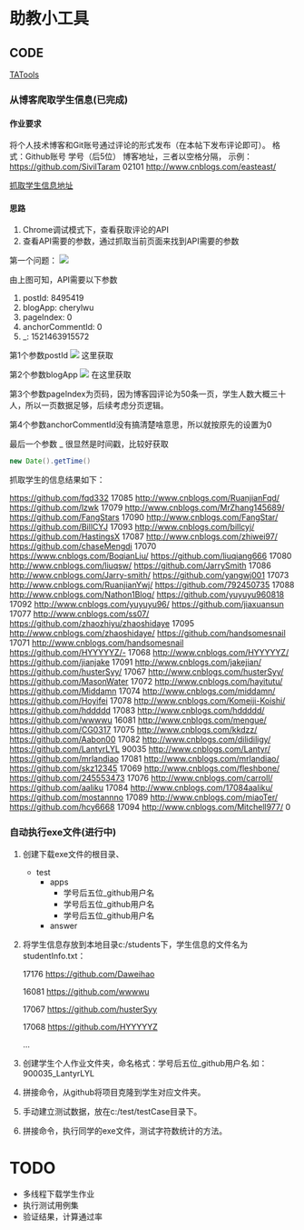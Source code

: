 # 助教小工具



## CODE
[TATools](https://github.com/cherylwu/TATools)


### 从博客爬取学生信息(已完成)

#### 作业要求

将个人技术博客和Git账号通过评论的形式发布（在本帖下发布评论即可）。
格式：Github账号 学号（后5位） 博客地址，三者以空格分隔，
示例：https://github.com/SivilTaram 02101 http://www.cnblogs.com/easteast/

[抓取学生信息地址](http://www.cnblogs.com/cherylwu/p/8495419.html)


#### 思路
1. Chrome调试模式下，查看获取评论的API
2. 查看API需要的参数，通过抓取当前页面来找到API需要的参数


第一个问题：
![](https://images2018.cnblogs.com/blog/682120/201803/682120-20180319205027835-232119533.png)

由上图可知，API需要以下参数

1. postId: 8495419
2. blogApp: cherylwu
3. pageIndex: 0
4. anchorCommentId: 0
5. _: 1521463915572



第1个参数postId
![](https://images2018.cnblogs.com/blog/682120/201803/682120-20180319205800731-1565599803.png)
这里获取

第2个参数blogApp
![](https://images2018.cnblogs.com/blog/682120/201803/682120-20180319205655656-1068449063.png)
在这里获取

第3个参数pageIndex为页码，因为博客园评论为50条一页，学生人数大概三十人，所以一页数据足够，后续考虑分页逻辑。

第4个参数anchorCommentId没有搞清楚啥意思，所以就按原先的设置为0

最后一个参数 _ 很显然是时间戳，比较好获取
```java
new Date().getTime()
```

抓取学生的信息结果如下：

https://github.com/fqd332 17085 http://www.cnblogs.com/RuanjianFqd/
https://github.com/lzwk 17079 http://www.cnblogs.com/MrZhang145689/
https://github.com/FangStars 17090 http://www.cnblogs.com/FangStar/
https://github.com/BillCYJ 17093 http://www.cnblogs.com/billcyj/
https://github.com/HastingsX 17087 http://www.cnblogs.com/zhiwei97/
https://github.com/chaseMengdi 17070 https://www.cnblogs.com/BoqianLiu/
https://github.com/liuqiang666 17080 http://www.cnblogs.com/liuqsw/
https://github.com/JarrySmith 17086 http://www.cnblogs.com/Jarry-smith/
https://github.com/yangwj001 17073 http://www.cnblogs.com/RuanjianYwj/
https://github.com/792450735 17088 http://www.cnblogs.com/Nathon1Blog/
https://github.com/yuyuyu960818 17092 http://www.cnblogs.com/yuyuyu96/
https://github.com/jiaxuansun 17077 http://www.cnblogs.com/ss07/
https://github.com/zhaozhiyu/zhaoshidaye 17095 http://www.cnblogs.com/zhaoshidaye/
https://github.com/handsomesnail 17071 http://www.cnblogs.com/handsomesnail
https://github.com/HYYYYYZ/- 17068 http://www.cnblogs.com/HYYYYYZ/
https://github.com/jianjake 17091 http://www.cnblogs.com/jakejian/
https://github.com/husterSyy/ 17067 http://www.cnblogs.com/husterSyy/
https://github.com/MasonWater 17072 http://www.cnblogs.com/hayitutu/
https://github.com/Middamn 17074 http://www.cnblogs.com/middamn/
https://github.com/Hoyifei 17078 http://www.cnblogs.com/Komeiji-Koishi/
https://github.com/hddddd 17083 http://www.cnblogs.com/hddddd/
https://github.com/wwwwu 16081 http://www.cnblogs.com/mengue/
https://github.com/CG0317 17075 http://www.cnblogs.com/kkdzz/
https://github.com/Aabon00 17082 http://www.cnblogs.com/dilidiligy/
https://github.com/LantyrLYL 90035 http://www.cnblogs.com/Lantyr/
https://github.com/mrlandiao 17081 http://www.cnblogs.com/mrlandiao/
https://github.com/skz12345 17069 http://www.cnblogs.com/fleshbone/
https://github.com/245553473 17076 http://www.cnblogs.com/carroll/
https://github.com/aaliku 17084 http://www.cnblogs.com/17084aaliku/
https://github.com/mostannno 17089 http://www.cnblogs.com/miaoTer/
https://github.com/hcy6668 17094 http://www.cnblogs.com/Mitchell977/
0


### 自动执行exe文件(进行中)
1. 创建下载exe文件的根目录、
    - test
        - apps
            - 学号后五位_github用户名
            - 学号后五位_github用户名
            - 学号后五位_github用户名
        - answer
    
2. 将学生信息存放到本地目录c:/students下，学生信息的文件名为studentInfo.txt：
      
      17176	https://github.com/Daweihao
      
      16081	https://github.com/wwwwu
      
      17067	https://github.com/husterSyy
      
      17068	https://github.com/HYYYYYZ
      
      ...

3. 创建学生个人作业文件夹，命名格式：学号后五位_github用户名.如：900035_LantyrLYL

4. 拼接命令，从github将项目克隆到学生对应文件夹。

5. 手动建立测试数据，放在c:/test/testCase目录下。

6. 拼接命令，执行同学的exe文件，测试字符数统计的方法。

# TODO 
- 多线程下载学生作业
- 执行测试用例集
- 验证结果，计算通过率